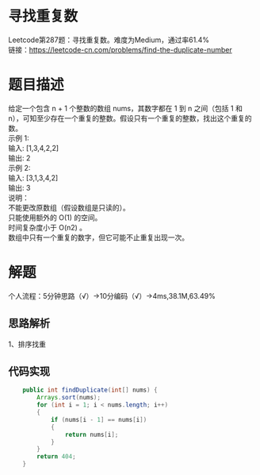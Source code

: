 # 寻找重复数
Leetcode第287题：寻找重复数。难度为Medium，通过率61.4%  
链接：https://leetcode-cn.com/problems/find-the-duplicate-number
# 题目描述
给定一个包含 n + 1 个整数的数组 nums，其数字都在 1 到 n 之间（包括 1 和 n），可知至少存在一个重复的整数。假设只有一个重复的整数，找出这个重复的数。  
示例 1:  
输入: [1,3,4,2,2]  
输出: 2  
示例 2:  
输入: [3,1,3,4,2]  
输出: 3  
说明：  
不能更改原数组（假设数组是只读的）。  
只能使用额外的 O(1) 的空间。  
时间复杂度小于 O(n2) 。  
数组中只有一个重复的数字，但它可能不止重复出现一次。
# 解题
个人流程：5分钟思路（√）->10分编码（√）->4ms,38.1M,63.49%
## 思路解析
1、排序找重

## 代码实现  
```java
    public int findDuplicate(int[] nums) {
        Arrays.sort(nums);
        for (int i = 1; i < nums.length; i++)
        {
            if (nums[i - 1] == nums[i])
            {
                return nums[i];
            }
        }
        return 404;
    }
```
